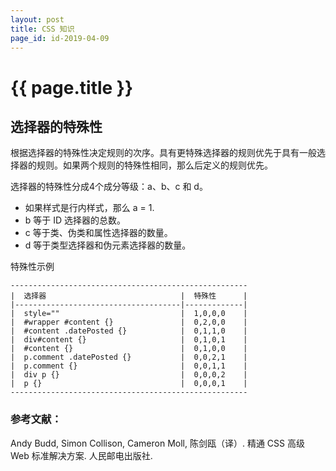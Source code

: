 ```yaml
---
layout: post
title: CSS 知识
page_id: id-2019-04-09
---
```


<h1>{{ page.title }}</h1>

<h2>选择器的特殊性</h2>

根据选择器的特殊性决定规则的次序。具有更特殊选择器的规则优先于具有一般选择器的规则。如果两个规则的特殊性相同，那么后定义的规则优先。

选择器的特殊性分成4个成分等级：a、b、c 和 d。
* 如果样式是行内样式，那么 a = 1.
* b 等于 ID 选择器的总数。
* c 等于类、伪类和属性选择器的数量。
* d 等于类型选择器和伪元素选择器的数量。

<div class="post-table-title">特殊性示例</div>

<pre><code>-----------------------------------------------------
|  选择器                              |  特殊性      |
|-------------------------------------|-------------|
|  style=""                           |  1,0,0,0    |
|  #wrapper #content {}               |  0,2,0,0    |
|  #content .datePosted {}            |  0,1,1,0    |
|  div#content {}                     |  0,1,0,1    |
|  #content {}                        |  0,1,0,0    |
|  p.comment .datePosted {}           |  0,0,2,1    |
|  p.comment {}                       |  0,0,1,1    |
|  div p {}                           |  0,0,0,2    |
|  p {}                               |  0,0,0,1    |
-----------------------------------------------------
</code></pre>

<h3>参考文献：</h3>

Andy Budd, Simon Collison, Cameron Moll, 陈剑瓯（译）. 精通 CSS 高级 Web 标准解决方案. 人民邮电出版社.
